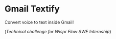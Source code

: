 # Gmail Textify

Convert voice to text inside Gmail!

(*Technical challenge for Wispr Flow SWE Internship*)
